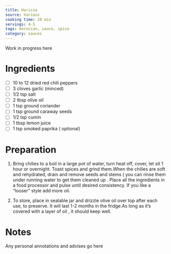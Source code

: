 ```yaml
---
title: Harissa
source: Various
cooking time: 20 min
servings: 4-5
tags: moroccan, sauce, spice
category: sauces
---
```


Work in progress here

Ingredients
===========

* [ ] 10 to 12 dried red chili peppers
* [ ] 3 cloves garlic (minced)
* [ ] 1/2 tsp salt
* [ ] 2 tbsp olive oil
* [ ] 1 tsp ground coriander
* [ ] 1 tsp ground caraway seeds
* [ ] 1/2 tsp cumin
* [ ] 1 tbsp lemon juice
* [ ] 1 tsp smoked paprika ( optional)

Preparation
===========
1. Bring chilies to a boil in a large pot of water, turn heat off, cover, let sit 1 hour or overnight. Toast spices and grind them.When the chilies are soft and rehydrated, drain and remove seeds and stems ( you can rinse them under running water to get them cleaned up . Place all the ingredients in a food processor and pulse until desired consistency. If you like a “looser” style add more oil.

2. To store, place in sealable jar and drizzle olive oil over top after each use, to preserve. It will last 1-2 months in the fridge.As long as it’s covered with a layer of oil , it should keep well.

Notes
=====

Any personal annotations and advises go here

